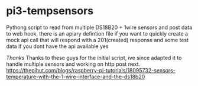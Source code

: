 # pi3-tempsensors
Pythong script to read from multiple DS18B20 + 1wire sensors and post data to web hook, there is an apiary defintion file if you want to quickly create a mock api call that will respond with a 201(created) response and some test data if you dont have the api available yes



*Thanks*
Thanks to these guys for the initial script, ive since adapted it to handle multiple sensors and working on http post next.
https://thepihut.com/blogs/raspberry-pi-tutorials/18095732-sensors-temperature-with-the-1-wire-interface-and-the-ds18b20
